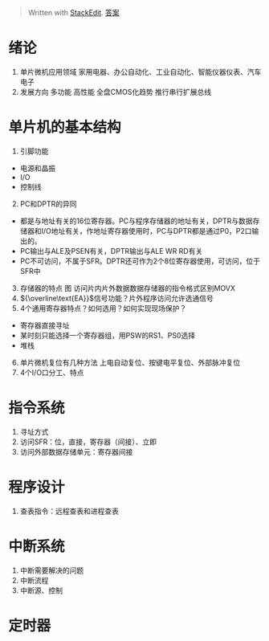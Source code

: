 > Written with [StackEdit](https://stackedit.io/).
> [答案](https://wenku.baidu.com/view/d2657490876fb84ae45c3b3567ec102de2bddfc9.html)
# 绪论
1. 单片微机应用领域
家用电器、办公自动化、工业自动化、智能仪器仪表、汽车电子
2. 发展方向
多功能 高性能 全盘CMOS化趋势 推行串行扩展总线
# 单片机的基本结构
1. 引脚功能
- 电源和晶振
- I/O
- 控制线
2. PC和DPTR的异同
- 都是与地址有关的16位寄存器。PC与程序存储器的地址有关，DPTR与数据存储器和I/O地址有关，作地址寄存器使用时，PC与DPTR都是通过P0，P2口输出的。
- PC输出与ALE及PSEN有关，DPTR输出与ALE WR RD有关
- PC不可访问，不属于SFR。DPTR还可作为2个8位寄存器使用，可访问，位于SFR中
3. 存储器的特点 图
访问片内片外数据数据存储器的指令格式区别MOVX
4. ${\overline\text{EA}}$信号功能？片外程序访问允许选通信号
5. 4个通用寄存器特点？如何选用？如何实现现场保护？
- 寄存器直接寻址
- 某时刻只能选择一个寄存器组，用PSW的RS1、PS0选择
- 堆栈
6. 单片微机复位有几种方法
上电自动复位、按键电平复位、外部脉冲复位
7. 4个I/O口分工、特点
# 指令系统
1. 寻址方式
2. 访问SFR：位，直接，寄存器（间接）、立即
3. 访问外部数据存储单元：寄存器间接
# 程序设计
1. 查表指令：远程查表和进程查表
# 中断系统
1. 中断需要解决的问题
2. 中断流程
3. 中断源、控制
# 定时器
<!--stackedit_data:
eyJoaXN0b3J5IjpbLTU1NDQzMzE3MywtMTQ4OTEyMzAxOSwtNT
MyMjcxODQzLC0xMzY2ODg5ODM1LC0xOTk1Mzk4NzYsODM1NzM1
MTc2LDg2Mjc2NTA1NCwxNzE4ODc2MjU1LC01MDEwODExMSwtMT
I4Mjg5ODMzOSw5MzcxOTczMzcsLTU2NjY0MDIwLC00NzU1MTM2
NDcsMTQwOTM2OTEzMCwtNDk3ODIxOTMwLDYxNjEyMTgyNSwxOD
Q0MjkzODk4LC02MTgzMzYxMiwtNzg4ODE5MjY4LDIwMzY4ODk5
ODBdfQ==
-->